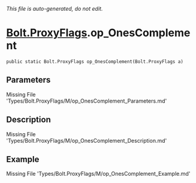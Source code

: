 *This file is auto-generated, do not edit.*

# [Bolt.ProxyFlags](Types/Bolt.ProxyFlags.md).op_OnesComplement
`public static Bolt.ProxyFlags op_OnesComplement(Bolt.ProxyFlags a)`
## Parameters
Missing File 'Types/Bolt.ProxyFlags/M/op_OnesComplement_Parameters.md'
## Description
Missing File 'Types/Bolt.ProxyFlags/M/op_OnesComplement_Description.md'
## Example
Missing File 'Types/Bolt.ProxyFlags/M/op_OnesComplement_Example.md'
